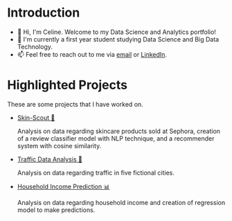 # Introduction
- 👋 Hi, I'm Celine. Welcome to my Data Science and Analytics portfolio! 
- 🌱 I'm currently a first year student studying Data Science and Big Data Technology.
- 📫 Feel free to reach out to me via [email](mailto:celineclarr@gmail.com) or [LinkedIn](https://www.linkedin.com/in/celineclarissa/).

# Highlighted Projects
These are some projects that I have worked on.
- [Skin-Scout 🧴](https://github.com/juanto26/SkinScout)
  
  Analysis on data regarding skincare products sold at Sephora, creation of a review classifier model with NLP technique, and a recommender system with cosine similarity.
  
- [Traffic Data Analysis 🚗](https://github.com/celineclarissa/Traffic-Data-Analysis)
  
  Analysis on data regarding traffic in five fictional cities.
  
- [Household Income Prediction 📊](https://github.com/celineclarissa/Household-Income-Prediction)

  Analysis on data regarding household income and creation of regression model to make predictions.

<!---
celineclarissa/celineclarissa is a ✨ special ✨ repository because its `README.md` (this file) appears on your GitHub profile.
You can click the Preview link to take a look at your changes.
--->

